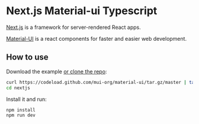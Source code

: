 # Next.js Material-ui Typescript

[Next.js](https://github.com/zeit/next.js) is a framework for server-rendered React apps.

[Material-UI](https://material-ui.com/zh/) is a react components for faster and easier web development.

## How to use

Download the example [or clone the repo](https://github.com/mui-org/material-ui):

```sh
curl https://codeload.github.com/mui-org/material-ui/tar.gz/master | tar -xz --strip=2  material-ui-master/examples/nextjs
cd nextjs
```

Install it and run:

```sh
npm install
npm run dev
```